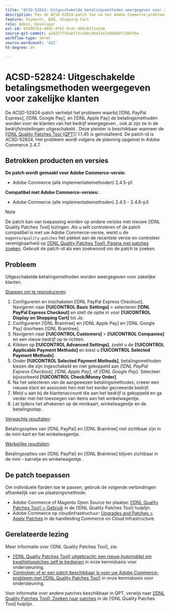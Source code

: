 ```yaml
---
title: "ACSD-52824: Uitgeschakelde betalingsmethoden weergegeven voor zakelijke klanten"
description: Pas de ACSD-52824-patch toe om het Adobe Commerce-probleem op te lossen, waarbij [!DNL PayPal Express], [!DNL Google Pay], and [!DNL Apple Pay] de betalingsmethoden worden voor de klanten van het bedrijf weergegeven , ook al zijn ze in de bedrijfsinstellingen uitgeschakeld .
feature: Payments, B2B, Shopping Cart
role: Admin, Developer
exl-id: 03496fb1-d492-4f02-9cdc-466cb571a2eb
source-git-commit: a28257f55abf21cddec9b415e7e8858df33647be
workflow-type: tm+mt
source-wordcount: '422'
ht-degree: 0%

---
```


# ACSD-52824: Uitgeschakelde betalingsmethoden weergegeven voor zakelijke klanten

De ACSD-52824-patch verhelpt het probleem waarbij [!DNL PayPal Express], [!DNL Google Pay], en [!DNL Apple Pay] de betalingsmethoden worden voor de klanten van het bedrijf weergegeven , ook al zijn ze in de bedrijfsinstellingen uitgeschakeld . Deze pleister is beschikbaar wanneer de [[!DNL Quality Patches Tool (QPT)]](/help/announcements/adobe-commerce-announcements/magento-quality-patches-released-new-tool-to-self-serve-quality-patches.md) 1.1.45 is geïnstalleerd. De patch-id is ACSD-52824. Het probleem wordt volgens de planning opgelost in Adobe Commerce 2.4.7.

## Betrokken producten en versies

**De patch wordt gemaakt voor Adobe Commerce-versie:**

* Adobe Commerce (alle implementatiemethoden) 2.4.5-p1

**Compatibel met Adobe Commerce-versies:**

* Adobe Commerce (alle implementatiemethoden) 2.4.5 - 2.4.6-p3

>[!NOTE]
>
>De patch kan van toepassing worden op andere versies met nieuwe [!DNL Quality Patches Tool] lozingen. Als u wilt controleren of de patch compatibel is met uw Adobe Commerce-versie, werkt u de `magento/quality-patches` het pakket aan de recentste versie en controleer verenigbaarheid op [[!DNL Quality Patches Tool]: Pagina met patches zoeken](https://experienceleague.adobe.com/tools/commerce-quality-patches/index.html). Gebruik de patch-id als een zoekwoord om de patch te zoeken.

## Probleem

Uitgeschakelde betalingsmethoden worden weergegeven voor zakelijke klanten.

<u>Stappen om te reproduceren</u>:

1. Configureren en inschakelen [!DNL PayPal Express Checkout]. Navigeren naar **[!UICONTROL Basic Settings]** > selecteren **[!DNL PayPal Express Checkout]** en stelt de optie in voor **[!UICONTROL Display on Shopping Cart]** tot *Ja*.
1. Configureren [!DNL Braintree] en [!DNL Apple Pay] en [!DNL Google Pay] doorheen [!DNL Braintree].
1. Navigeren naar **[!UICONTROL Customers]** > **[!UICONTROL Companies]** en een nieuw bedrijf op te richten.
1. Klikken op **[!UICONTROL Advanced Settings]**, zoekt u de **[!UICONTROL Applicable Payment Methods]** en kiest u **[!UICONTROL Selected Payment Methods]**.
1. Onder **[!UICONTROL Selected Payment Methods]**, betalingsmethoden kiezen die zijn ingeschakeld en niet gekoppeld aan *[!DNL PayPal Express Checkout]*, *[!DNL Apple Pay]*, of *[!DNL Google Pay]*. Selecteer bijvoorbeeld **[!UICONTROL Check/Money Order]**.
1. Na het selecteren van de aangewezen betalingsmethodes, creeer een nieuwe klant en associeer hen met het eerder gecreeerde bedrijf.
1. Meld u aan bij de klantenaccount die aan het bedrijf is gekoppeld en ga verder met het toevoegen van items aan het winkelwagentje.
1. Let tijdens het afrekenen op de minikaart, winkelwagentje en de betalingsstap.

<u>Verwachte resultaten</u>:

Betalingsopties van [!DNL PayPal] en [!DNL Braintree] niet zichtbaar zijn in de mini-kart en het winkelwagentje.

<u>Werkelijke resultaten</u>:

Betalingsopties van [!DNL PayPal] en [!DNL Braintree] blijven zichtbaar in de mini - karretje en winkelwagentje .

## De patch toepassen

Om individuele flarden toe te passen, gebruik de volgende verbindingen afhankelijk van uw plaatsingsmethode:

* Adobe Commerce of Magento Open Source ter plaatse: [[!DNL Quality Patches Tool] > Gebruik](https://experienceleague.adobe.com/docs/commerce-operations/tools/quality-patches-tool/usage.html) in de [!DNL Quality Patches Tool] hulplijn.
* Adobe Commerce op cloudinfrastructuur: [Upgrades and Patches > Apply Patches](https://experienceleague.adobe.com/docs/commerce-cloud-service/user-guide/develop/upgrade/apply-patches.html) in de handleiding Commerce on Cloud Infrastructure.

## Gerelateerde lezing

Meer informatie over [!DNL Quality Patches Tool], zie:

* [[!DNL Quality Patches Tool] uitgebracht: een nieuw hulpmiddel om kwaliteitspatches zelf te bedienen](/help/announcements/adobe-commerce-announcements/magento-quality-patches-released-new-tool-to-self-serve-quality-patches.md) in onze kennisbasis voor ondersteuning.
* [Controleer of er een patch beschikbaar is voor uw Adobe Commerce-probleem met [!DNL Quality Patches Tool]](/help/support-tools/patches-available-in-qpt-tool/check-patch-for-magento-issue-with-magento-quality-patches.md) in onze kennisbasis voor ondersteuning.

Voor informatie over andere patches beschikbaar in QPT, verwijs naar [[!DNL Quality Patches Tool]: Zoeken naar patches](https://experienceleague.adobe.com/tools/commerce-quality-patches/index.html) in de [!DNL Quality Patches Tool] hulplijn.
